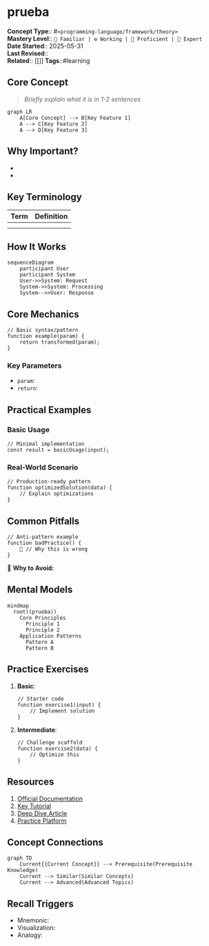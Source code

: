 # prueba

**Concept Type**:: #`<programming-language/framework/theory>`  
**Mastery Level**:: `🧠 Familiar | ⚙️ Working | 🚀 Proficient | 🔬 Expert`  
**Date Started**:: 2025-05-31  
**Last Revised**::  
**Related**:: [[]]
**Tags**::#learning

## Core Concept

> _Briefly explain what it is in 1-2 sentences_

```mermaid
graph LR
    A[Core Concept] --> B[Key Feature 1]
    A --> C[Key Feature 2]
    A --> D[Key Feature 3]
```

## Why Important?

-
-

## Key Terminology

| Term | Definition |
| ---- | ---------- |
|      |            |
|      |            |

## How It Works

```mermaid
sequenceDiagram
    participant User
    participant System
    User->>System: Request
    System->>System: Processing
    System-->>User: Response
```

## Core Mechanics

```<language>
// Basic syntax/pattern
function example(param) {
    return transformed(param);
}
```

### Key Parameters

- `param`:
- `return`:

## Practical Examples

### Basic Usage

```<language>
// Minimal implementation
const result = basicUsage(input);
```

### Real-World Scenario

```<language>
// Production-ready pattern
function optimizedSolution(data) {
    // Explain optimizations
}
```

## Common Pitfalls

```<language>
// Anti-pattern example
function badPractice() {
    🚫 // Why this is wrong
}
```

🛑 **Why to Avoid:**

## Mental Models

```mermaid
mindmap
  root((prueba))
    Core Principles
      Principle 1
      Principle 2
    Application Patterns
      Pattern A
      Pattern B
```

## Practice Exercises

1. **Basic**:
   ```<language>
   // Starter code
   function exercise1(input) {
       // Implement solution
   }
   ```
2. **Intermediate**:
   ```<language>
   // Challenge scaffold
   function exercise2(data) {
       // Optimize this
   }
   ```

## Resources

1. [Official Documentation]()
2. [Key Tutorial]()
3. [Deep Dive Article]()
4. [Practice Platform]()

## Concept Connections

```mermaid
graph TD
    Current{{Current Concept}} --> Prerequisite(Prerequisite Knowledge)
    Current --> Similar(Similar Concepts)
    Current --> Advanced(Advanced Topics)
```

## Recall Triggers

- Mnemonic:
- Visualization:
- Analogy:
